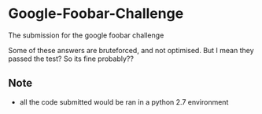 # Google-Foobar-Challenge
The submission for the google foobar challenge

Some of these answers are bruteforced, and not optimised. But I mean they passed the test? So its fine probably??

## Note
* all the code submitted would be ran in a python 2.7 environment
